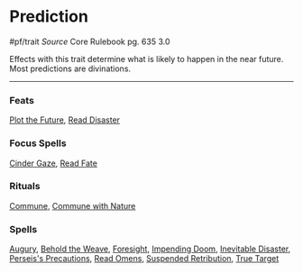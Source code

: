 # Prediction
#pf/trait 
*Source* Core Rulebook pg. 635 3.0

Effects with this trait determine what is likely to happen in the near future. Most predictions are divinations.

---

### Feats
[Plot the Future](Plot%20the%20Future), [Read Disaster](Read%20Disaster)

### Focus Spells
[Cinder Gaze](../Magic/Focus%20Spells/Level%201/Cinder%20Gaze.md), [Read Fate](../Magic/Focus%20Spells/Level%201/Read%20Fate.md)

### Rituals
[Commune](../Magic/Rituals/Level%206/Commune.md), [Commune with Nature](../Magic/Rituals/Level%206/Commune%20with%20Nature.md)

### Spells
[Augury](../Magic/Spells/Level%202/Augury.md), [Behold the Weave](../Magic/Spells/Level%203/Behold%20the%20Weave.md), [Foresight](../Magic/Spells/Level%209/Foresight.md), [Impending Doom](../Magic/Spells/Level%203/Impending%20Doom.md), [Inevitable Disaster](../Magic/Spells/Level%205/Inevitable%20Disaster.md), [Perseis's Precautions](../Magic/Spells/Level%203/Perseis's%20Precautions.md), [Read Omens](../Magic/Spells/Level%204/Read%20Omens.md), [Suspended Retribution](../Magic/Spells/Level%206/Suspended%20Retribution.md), [True Target](../Magic/Spells/Level%207/True%20Target.md)